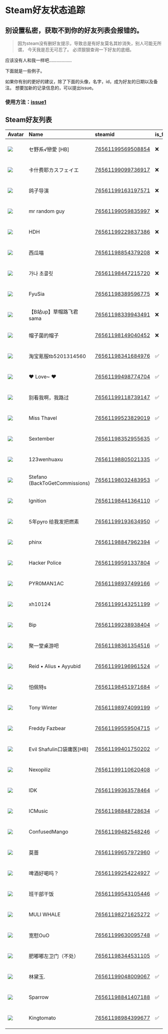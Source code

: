 # Steam好友状态追踪
## 别设置私密，获取不到你的好友列表会报错的。

> 因为steam没有删好友提示，导致总是有好友莫名其妙消失，别人可能无所谓，
> 今天我是忍无可忍了。 必须狠狠查询一下好友的底细。

应该没有人和我一样吧………………

下面就是一些例子。

如果你有别的更好的建议，除了下面的头像，名字，id，成为好友的日期以及备注。 想要加新的记录信息的，可以提出issue。

### 使用方法：[issue1](https://github.com/systemannounce/SteamFriends/issues/1)


## Steam好友列表

| Avatar                                                                            | Name                           | steamid                                                                     | is_friend   | BFD                 | removed_time        | Remark   |
|:----------------------------------------------------------------------------------|:-------------------------------|:----------------------------------------------------------------------------|:------------|:--------------------|:--------------------|:---------|
| ![](https://avatars.steamstatic.com/5319bc5b398e43888b89f213bbb918d4fdcc0acd.jpg) | セ野系√戀愛 [HB]                    | [76561199569508854](https://steamcommunity.com/profiles/76561199569508854/) | ❌           | 2024-07-07 01:23:46 | 2024-11-17 09:59:26 |          |
| ![](https://avatars.steamstatic.com/b2115cf11c96a76c514f531d6013faa3455a96b7.jpg) | 卡什费耶カスフェイエ                     | [76561199099736917](https://steamcommunity.com/profiles/76561199099736917/) | ❌           | 2023-08-28 05:29:28 | 2024-10-16 09:50:09 |          |
| ![](https://avatars.steamstatic.com/78c442dea20fd793ac86cf7462b5e5c88ab78db9.jpg) | 鸽子导演                           | [76561199163197571](https://steamcommunity.com/profiles/76561199163197571/) | ❌           | 2023-07-14 02:15:17 | 2024-10-16 09:50:09 |          |
| ![](https://avatars.steamstatic.com/022a0d3f1684c90dc6dad5d81010f9e79be06ee4.jpg) | mr random guy                  | [76561199059835997](https://steamcommunity.com/profiles/76561199059835997/) | ❌           | 2024-04-17 12:48:41 | 2024-10-16 09:50:09 |          |
| ![](https://avatars.steamstatic.com/2405f36ab15b91b973793c7b6c70936df92dfa39.jpg) | HDH                            | [76561199229837386](https://steamcommunity.com/profiles/76561199229837386/) | ❌           | 2024-06-14 14:43:48 | 2024-10-16 09:50:09 |          |
| ![](https://avatars.steamstatic.com/70042c8cd320a6081d45eb8939c86b48f2931f39.jpg) | 西瓜喵                            | [76561198854379208](https://steamcommunity.com/profiles/76561198854379208/) | ❌           | 2022-09-10 05:07:54 | 2024-10-16 09:50:09 |          |
| ![](https://avatars.steamstatic.com/d0ea1de94be3c1de2aac8e72f4022dd459a4cadc.jpg) | 가나 초콜릿                         | [76561198447215720](https://steamcommunity.com/profiles/76561198447215720/) | ❌           | 2024-04-10 10:39:40 | 2024-10-16 09:50:09 |          |
| ![](https://avatars.steamstatic.com/809b443d5056cf0b172f2bee0d099795337ba8a3.jpg) | FyuSia                         | [76561198389596775](https://steamcommunity.com/profiles/76561198389596775/) | ❌           | 2024-08-22 14:00:19 | 2024-10-13 09:54:48 |          |
| ![](https://avatars.steamstatic.com/d64eec461b27ff372c58760b48ece6928b8392af.jpg) | 【B站up】草帽路飞君sama                | [76561198339943491](https://steamcommunity.com/profiles/76561198339943491/) | ❌           | 2024-06-25 01:24:42 | 2024-10-10 17:25:42 |          |
| ![](https://avatars.steamstatic.com/f52f3b06ae2c1b49f728136dfc425b0a6d2392be.jpg) | 帽子菌的帽子                         | [76561198149040452](https://steamcommunity.com/profiles/76561198149040452/) | ❌           | 2024-04-27 11:26:21 | 2024-10-10 17:21:42 |          |
| ![](https://avatars.steamstatic.com/9eb022816c2b6b6467ce3b4fa547ad52394cf3c3.jpg) | 淘宝氪服tb5201314560               | [76561198341684976](https://steamcommunity.com/profiles/76561198341684976/) | ✅           | 2024-10-07 11:23:55 |                     |          |
| ![](https://avatars.steamstatic.com/f1a1b56e6187e8518c0c476c9072b2affb8e481b.jpg) | ♥ Love~ ♥                      | [76561199498774704](https://steamcommunity.com/profiles/76561199498774704/) | ✅           | 2024-07-13 05:22:47 |                     |          |
| ![](https://avatars.steamstatic.com/43b37b323147bfd12f7ef41a8a9f40cfa384f57e.jpg) | 别看我啊，我路过                       | [76561199118739147](https://steamcommunity.com/profiles/76561199118739147/) | ✅           | 2024-04-10 10:27:29 |                     |          |
| ![](https://avatars.steamstatic.com/455e23a4faa79a542a1edcfe2754892716a36074.jpg) | Miss Thavel                    | [76561199523829019](https://steamcommunity.com/profiles/76561199523829019/) | ✅           | 2024-05-23 08:07:08 |                     |          |
| ![](https://avatars.steamstatic.com/b8416d97b87128c1a9c09c2ed0e51749ac71c366.jpg) | Sextember                      | [76561198352955635](https://steamcommunity.com/profiles/76561198352955635/) | ✅           | 2024-07-17 11:34:10 |                     |          |
| ![](https://avatars.steamstatic.com/1f0b3f1db824cba323d7e8bdca761e0502d0bda4.jpg) | 123wenhuaxu                    | [76561198805021335](https://steamcommunity.com/profiles/76561198805021335/) | ✅           | 2024-04-22 11:59:30 |                     |          |
| ![](https://avatars.steamstatic.com/df46a2cf0e890950b9d7af514c9beaf48bdbea36.jpg) | Stefano (BackToGetCommissions) | [76561198032483953](https://steamcommunity.com/profiles/76561198032483953/) | ✅           | 2024-03-10 23:54:34 |                     |          |
| ![](https://avatars.steamstatic.com/c38b4ed2f5788d5f4fb327039fdea844fdcd872b.jpg) | Ignition                       | [76561198441364110](https://steamcommunity.com/profiles/76561198441364110/) | ✅           | 2023-07-01 03:08:26 |                     |          |
| ![](https://avatars.steamstatic.com/f14a1a89f9ddddf64d0e1de53d255e15b3c4f53d.jpg) | 5年pyro 给我发把燃素                  | [76561199193634950](https://steamcommunity.com/profiles/76561199193634950/) | ✅           | 2024-04-17 16:10:29 |                     |          |
| ![](https://avatars.steamstatic.com/45f937bc7b1966096e25c5939022966db8dbc586.jpg) | phinx                          | [76561198847962394](https://steamcommunity.com/profiles/76561198847962394/) | ✅           | 2024-05-04 15:34:33 |                     |          |
| ![](https://avatars.steamstatic.com/556e569213b6b7195c07c2e1742e0c4437292df7.jpg) | Hacker Police                  | [76561199591337804](https://steamcommunity.com/profiles/76561199591337804/) | ✅           | 2024-09-13 14:48:03 |                     |          |
| ![](https://avatars.steamstatic.com/76502ac8a395b6124147a3fd9ae7743119d57665.jpg) | PYR0MAN1AC                     | [76561198937499166](https://steamcommunity.com/profiles/76561198937499166/) | ✅           | 2024-06-09 15:03:23 |                     |          |
| ![](https://avatars.steamstatic.com/f4db88032c1637f5a78426194aabb5c2b09966db.jpg) | xh10124                        | [76561199143251199](https://steamcommunity.com/profiles/76561199143251199/) | ✅           | 2024-02-17 10:57:39 |                     |          |
| ![](https://avatars.steamstatic.com/5111c478ead45fb551fafcee1017a3eec4aaff63.jpg) | Bip                            | [76561199238938404](https://steamcommunity.com/profiles/76561199238938404/) | ✅           | 2024-06-09 13:47:41 |                     |          |
| ![](https://avatars.steamstatic.com/d88c493c623b6688ba1da730d41e215d0b7e8726.jpg) | 聚一堂桌游吧                         | [76561198361354516](https://steamcommunity.com/profiles/76561198361354516/) | ✅           | 2023-01-19 06:27:01 |                     |          |
| ![](https://avatars.steamstatic.com/5b4a7c140f4410deb25e5b4a3c7cf7f370be46d4.jpg) | Reid • Alius • Ayyubid         | [76561199196961524](https://steamcommunity.com/profiles/76561199196961524/) | ✅           | 2024-06-24 16:02:33 |                     |          |
| ![](https://avatars.steamstatic.com/79d3fe5839617eb83a9661071ed021dd56ac8a5b.jpg) | 怕佩特s                           | [76561198451971684](https://steamcommunity.com/profiles/76561198451971684/) | ✅           | 2024-06-09 14:13:36 |                     |          |
| ![](https://avatars.steamstatic.com/3541e62184131c0027a1ac9e640606a188fe9336.jpg) | Tony Winter                    | [76561198974099199](https://steamcommunity.com/profiles/76561198974099199/) | ✅           | 2024-07-17 07:46:23 |                     |          |
| ![](https://avatars.steamstatic.com/e10e7d98197dea6bdc84312d5cdc8ee9ee172452.jpg) | Freddy Fazbear                 | [76561199559504715](https://steamcommunity.com/profiles/76561199559504715/) | ✅           | 2024-06-09 14:14:43 |                     |          |
| ![](https://avatars.steamstatic.com/d3ceec01a33e34893ba8875e46bbf5b29cc307c1.jpg) | Evil Shafulin口袋庸医[HB]          | [76561199401750202](https://steamcommunity.com/profiles/76561199401750202/) | ✅           | 2024-04-27 10:26:08 |                     |          |
| ![](https://avatars.steamstatic.com/96251188cb062448bd48fb88eb92a1cbec755ca3.jpg) | Nexopiliz                      | [76561199110620408](https://steamcommunity.com/profiles/76561199110620408/) | ✅           | 2024-03-04 16:00:08 |                     |          |
| ![](https://avatars.steamstatic.com/8a05d0e93bbc9151437a783479184701dc379885.jpg) | IDK                            | [76561199363578464](https://steamcommunity.com/profiles/76561199363578464/) | ✅           | 2024-03-08 07:24:35 |                     |          |
| ![](https://avatars.steamstatic.com/e123051ffc4f07e73737d58c17e3bee71366fc34.jpg) | ICMusic                        | [76561198848728634](https://steamcommunity.com/profiles/76561198848728634/) | ✅           | 2024-08-18 13:41:05 |                     |          |
| ![](https://avatars.steamstatic.com/68e7964a9a69ea0e6bb26a798ddcda2daf31c332.jpg) | ConfusedMango                  | [76561199482548246](https://steamcommunity.com/profiles/76561199482548246/) | ✅           | 2024-06-04 11:54:25 |                     |          |
| ![](https://avatars.steamstatic.com/f9906a8448d92a8013f92bc2febe6417cd637da2.jpg) | 莫蔷                             | [76561199657972960](https://steamcommunity.com/profiles/76561199657972960/) | ✅           | 2024-07-07 08:28:30 |                     |          |
| ![](https://avatars.steamstatic.com/721100e05f024c22c17b52f9c8ae8e9e5344ae1c.jpg) | 啤酒好喝吗？                         | [76561199254224927](https://steamcommunity.com/profiles/76561199254224927/) | ✅           | 2024-04-12 11:55:03 |                     |          |
| ![](https://avatars.steamstatic.com/d3751bc21e5a26653f207064b27e0e7df1486424.jpg) | 班干部干饭                          | [76561199543105446](https://steamcommunity.com/profiles/76561199543105446/) | ✅           | 2024-04-17 16:09:32 |                     |          |
| ![](https://avatars.steamstatic.com/ddb1d934d8e56b177345ff165118ae67e606ef6f.jpg) | MULI WHALE                     | [76561198271625272](https://steamcommunity.com/profiles/76561198271625272/) | ✅           | 2024-03-04 15:51:21 |                     |          |
| ![](https://avatars.steamstatic.com/39638453eae339d766433f96e5515b0b00382234.jpg) | 宽慰OuO                          | [76561199630095748](https://steamcommunity.com/profiles/76561199630095748/) | ✅           | 2024-07-07 08:28:27 |                     |          |
| ![](https://avatars.steamstatic.com/ca4fbb79c988bc134a474e5a6fe308ceadbafa9e.jpg) | 肥嘟嘟左卫门（不处）                     | [76561198344531105](https://steamcommunity.com/profiles/76561198344531105/) | ✅           | 2024-06-24 14:54:03 |                     |          |
| ![](https://avatars.steamstatic.com/84a010096ea8f230bc4ebe14d05e825da6140592.jpg) | 林黛玉.                           | [76561199048009067](https://steamcommunity.com/profiles/76561199048009067/) | ✅           | 2024-05-31 02:43:41 |                     |          |
| ![](https://avatars.steamstatic.com/f9ab45290378a7e872ea1c9e3c2b029e5c72a1fa.jpg) | Sparrow                        | [76561198841407188](https://steamcommunity.com/profiles/76561198841407188/) | ✅           | 2024-04-10 16:02:40 |                     |          |
| ![](https://avatars.steamstatic.com/d879e286d8fc28f996ea3681f0a5e59f18ea7188.jpg) | Kingtomato                     | [76561198984399677](https://steamcommunity.com/profiles/76561198984399677/) | ✅           | 2024-12-01 10:04:43 |                     |          |